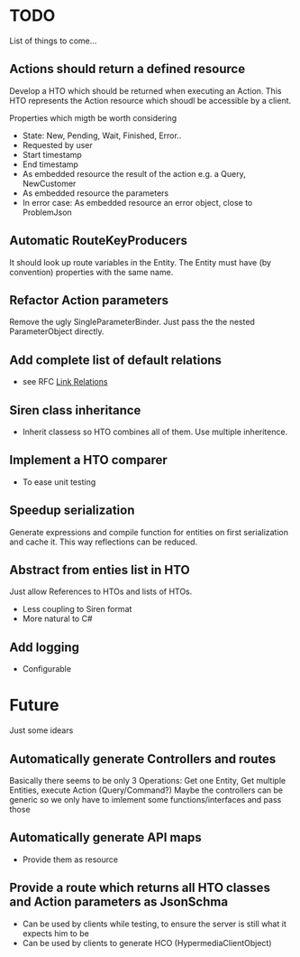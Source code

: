 # TODO
List of things to come...

## Actions should return a defined resource
Develop a HTO which should be returned when executing an Action. This HTO represents the Action resource which shoudl be accessible by a client.

Properties which migth be worth considering
- State: New, Pending, Wait, Finished, Error..
- Requested by user
- Start timestamp
- End timestamp
- As embedded resource the result of the action e.g. a Query, NewCustomer
- As embedded resource the parameters
- In error case: As embedded resource an error object, close to ProblemJson

## Automatic RouteKeyProducers
It should look up route variables in the Entity. The Entity must have (by convention) properties with the same name.

## Refactor Action parameters
Remove the ugly SingleParameterBinder. Just pass the the nested ParameterObject directly.

## Add complete list of default relations
- see RFC [Link Relations](https://www.iana.org/assignments/link-relations/link-relations.xhtml)

## Siren class inheritance
- Inherit classess so HTO combines all of them. Use multiple inheritence.

## Implement a HTO comparer
- To ease unit testing

## Speedup serialization
Generate expressions and compile function for entities on first serialization and cache it. This way reflections can be reduced.

## Abstract from enties list in HTO
Just allow References to HTOs and lists of HTOs.

- Less coupling to Siren format
- More natural to C#

## Add logging
- Configurable

# Future
Just some idears

## Automatically generate Controllers and routes
Basically there seems to be only 3 Operations: Get one Entity, Get multiple Entities, execute Action (Query/Command?)
Maybe the controllers can be generic so we only have to imlement some functions/interfaces and pass those

## Automatically generate API maps
- Provide them as resource

## Provide a route which returns all HTO classes and Action parameters as JsonSchma
- Can be used by clients while testing, to ensure the server is still what it expects him to be
- Can be used by clients to generate HCO (HypermediaClientObject)
